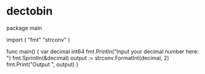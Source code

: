 # dectobin
package main

import (
	"fmt"
	"strconv"
)

func main() {
	var decimal int64
	fmt.Println("Input your decimal number here: ")
	fmt.Sprintln(&decimal)
	output := strconv.FormatInt(decimal, 2)
	fmt.Print("Output ", output)
}
